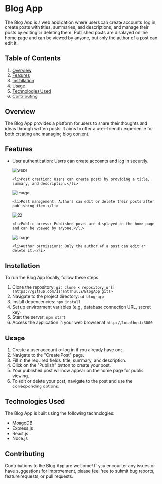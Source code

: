 <!DOCTYPE html>
<html lang="en">
<head>
    <meta charset="UTF-8">
    <meta name="viewport" content="width=device-width, initial-scale=1.0">
</head>
<body>

<h1>Blog App</h1>

<p>The Blog App is a web application where users can create accounts, log in, create posts with titles, summaries, and descriptions, and manage their posts by editing or deleting them. Published posts are displayed on the home page and can be viewed by anyone, but only the author of a post can edit it.</p>

<h2>Table of Contents</h2>

<ol>
    <li><a href="#overview">Overview</a></li>
    <li><a href="#features">Features</a></li>
    <li><a href="#installation">Installation</a></li>
    <li><a href="#usage">Usage</a></li>
    <li><a href="#technologies-used">Technologies Used</a></li>
    <li><a href="#contributing">Contributing</a></li>
</ol>

<h2 id="overview">Overview</h2>

<p>The Blog App provides a platform for users to share their thoughts and ideas through written posts. It aims to offer a user-friendly experience for both creating and managing blog content.</p>

<h2 id="features">Features</h2>

<ul>
    <li>User authentication: Users can create accounts and log in securely.</li>

![web1](https://github.com/IshantThulla/BlogApp/assets/50027811/60fd9e15-6ac5-474a-9fe4-25bb075592ef)

    
    <li>Post creation: Users can create posts by providing a title, summary, and description.</li>

![image](https://github.com/IshantThulla/BlogApp/assets/50027811/6a14a59b-3af4-4af9-bed3-db24fd1697bb)

    <li>Post management: Authors can edit or delete their posts after publishing them.</li>

![22](https://github.com/IshantThulla/BlogApp/assets/50027811/74a06cb2-4aa2-48ac-b0b1-56ca1b8a7731)

    
    <li>Public access: Published posts are displayed on the home page and can be viewed by anyone.</li>

![image](https://github.com/IshantThulla/BlogApp/assets/50027811/493eb333-6223-4ab5-b2d6-8107482f9eb8)
    
    <li>Author permissions: Only the author of a post can edit or delete it.</li>
</ul>

<h2 id="installation">Installation</h2>

<p>To run the Blog App locally, follow these steps:</p>

<ol>
    <li>Clone the repository: <code>git clone &lt;[repository_url](https://github.com/IshantThulla/BlogApp.git)&gt;</code></li>
    <li>Navigate to the project directory: <code>cd blog-app</code></li>
    <li>Install dependencies: <code>npm install</code></li>
    <li>Set up environment variables (e.g., database connection URL, secret key)</li>
    <li>Start the server: <code>npm start</code></li>
    <li>Access the application in your web browser at <code>http://localhost:3000</code></li>
</ol>

<h2 id="usage">Usage</h2>

<ol>
    <li>Create a user account or log in if you already have one.</li>
    <li>Navigate to the "Create Post" page.</li>
    <li>Fill in the required fields: title, summary, and description.</li>
    <li>Click on the "Publish" button to create your post.</li>
    <li>Your published post will now appear on the home page for public viewing.</li>
    <li>To edit or delete your post, navigate to the post and use the corresponding options.</li>
</ol>

<h2 id="technologies-used">Technologies Used</h2>

<p>The Blog App is built using the following technologies:</p>

<ul>
    <li>MongoDB</li>
    <li>Express.js</li>
    <li>React.js</li>
    <li>Node.js</li>
</ul>

<h2 id="contributing">Contributing</h2>

<p>Contributions to the Blog App are welcome! If you encounter any issues or have suggestions for improvement, please feel free to submit bug reports, feature requests, or pull requests.</p>

</body>
</html>
